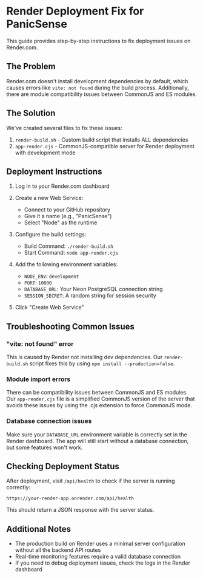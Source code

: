 # Render Deployment Fix for PanicSense

This guide provides step-by-step instructions to fix deployment issues on Render.com.

## The Problem

Render.com doesn't install development dependencies by default, which causes errors like `vite: not found` during the build process. Additionally, there are module compatibility issues between CommonJS and ES modules.

## The Solution

We've created several files to fix these issues:

1. `render-build.sh` - Custom build script that installs ALL dependencies
2. `app-render.cjs` - CommonJS-compatible server for Render deployment with development mode

## Deployment Instructions

1. Log in to your Render.com dashboard
2. Create a new Web Service:
   - Connect to your GitHub repository
   - Give it a name (e.g., "PanicSense")
   - Select "Node" as the runtime

3. Configure the build settings:
   - Build Command: `./render-build.sh`
   - Start Command: `node app-render.cjs`

4. Add the following environment variables:
   - `NODE_ENV`: `development`
   - `PORT`: `10000`
   - `DATABASE_URL`: Your Neon PostgreSQL connection string
   - `SESSION_SECRET`: A random string for session security

5. Click "Create Web Service"

## Troubleshooting Common Issues

### "vite: not found" error
This is caused by Render not installing dev dependencies. Our `render-build.sh` script fixes this by using `npm install --production=false`.

### Module import errors
There can be compatibility issues between CommonJS and ES modules. Our `app-render.cjs` file is a simplified CommonJS version of the server that avoids these issues by using the .cjs extension to force CommonJS mode.

### Database connection issues
Make sure your `DATABASE_URL` environment variable is correctly set in the Render dashboard. The app will still start without a database connection, but some features won't work.

## Checking Deployment Status

After deployment, visit `/api/health` to check if the server is running correctly:

```
https://your-render-app.onrender.com/api/health
```

This should return a JSON response with the server status.

## Additional Notes

- The production build on Render uses a minimal server configuration without all the backend API routes
- Real-time monitoring features require a valid database connection
- If you need to debug deployment issues, check the logs in the Render dashboard